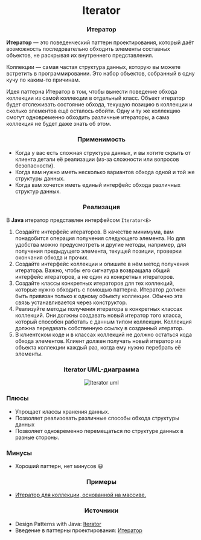 <h1 align="center">
   Iterator
</h1>
<h3 align="center">
   Итератор
</h3>

**Итератор** — это поведенческий паттерн проектирования, который даёт возможность последовательно обходить элементы
составных объектов, не раскрывая их внутреннего представления.

Коллекции — самая частая структура данных, которую вы можете встретить в программировании. Это набор объектов, собранный
в одну кучу по каким-то причинам.

Идея паттерна Итератор в том, чтобы вынести поведение обхода коллекции из самой коллекции в отдельный класс. Объект
итератор будет отслеживать состояние обхода, текущую позицию в коллекции и сколько элементов ещё осталось обойти. Одну и
ту же коллекцию смогут одновременно обходить различные итераторы, а сама коллекция не будет даже знать об этом.

<h3 align="center">
   Применимость
</h3>

- Когда у вас есть сложная структура данных, и вы хотите скрыть от клиента детали её реализации (из-за сложности или
  вопросов безопасности).
- Когда вам нужно иметь несколько вариантов обхода одной и той же структуры данных.
- Когда вам хочется иметь единый интерфейс обхода различных структур данных.

<h3 align="center">
   Реализация
</h3>

В **Java** итератор представлен интерфейсом ```Iterator<E>```

1. Создайте интерфейс итераторов. В качестве минимума, вам понадобится операция получения следующего элемента. Но для
   удобства можно предусмотреть и другие методы, например, для получения предыдущего элемента, текущей позиции, проверки
   окончания обхода и прочих.
2. Создайте интерфейс коллекции и опишите в нём метод получения итератора. Важно, чтобы его сигнатура возвращала общий
   интерфейс итераторов, а не один из конкретных итераторов.
3. Создайте классы конкретных итераторов для тех коллекций, которые нужно обходить с помощью паттерна. Итератор должен
   быть привязан только к одному объекту коллекции. Обычно эта связь устанавливается через конструктор.
4. Реализуйте методы получения итератора в конкретных классах коллекций. Они должны создавать новый итератор того
   класса, который способен работать с данным типом коллекции. Коллекция должна передавать собственную ссылку в
   созданный итератор.
5. В клиентском коде и в классах коллекций не должно остаться кода обхода элементов. Клиент должен получать новый
   итератор из объекта коллекции каждый раз, когда ему нужно перебрать её элементы.

<h3 align="center">
   Iterator UML-диаграмма
</h3>

<p align="center">
   <img src=https://github.com/evilpeopletyranny/JavaDesignPatterns/blob/main/patterns/src/behavior/iterator/diagram.png alt="Iterator uml">
</p>

<h3>Плюсы</h3>

- Упрощает классы хранения данных.
- Позволяет реализовать различные способы обхода структуры данных
- Позволяет одновременно перемещаться по структуре данных в разные стороны.

<h3>Минусы</h3>

- Хороший паттерн, нет минусов :smiley:

<h3 align="center">
   Примеры
</h3>

- [Итератор для коллекции, основанной на массиве.](https://github.com/evilpeopletyranny/JavaDesignPatterns/blob/main/patterns/src/behavior/iterator/code/MyArray.java)


<h3 align="center">
   Источники
</h3>

- Design Patterns with
  Java: [Iterator](https://github.com/evilpeopletyranny/JavaDesignPatterns/blob/main/patterns/src/behavior/iterator/books/Olaf%20Musch%20EN.pdf)
- Введение в паттерны
  проектирования: [Итератор](https://github.com/evilpeopletyranny/JavaDesignPatterns/blob/main/patterns/src/behavior/iterator/books/Alexander%20Shvets%20RU.pdf)